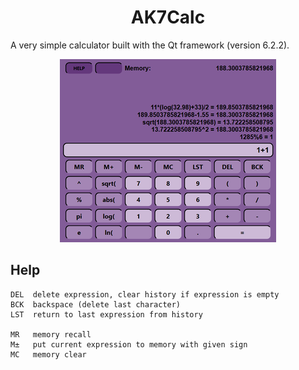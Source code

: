<div align="center">

# AK7Calc #
</div>

A very simple calculator built with the Qt framework (version 6.2.2).



<div align="center">

![](calc.png "AK7Calc")
</div>


## Help

```
DEL  delete expression, clear history if expression is empty
BCK  backspace (delete last character)
LST  return to last expression from history

MR   memory recall
M±   put current expression to memory with given sign
MC   memory clear
```
